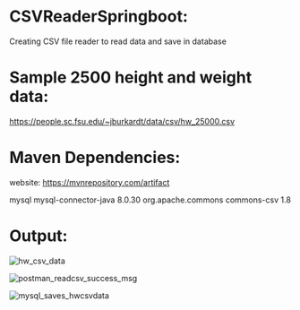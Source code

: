 # CSVReaderSpringboot:
Creating CSV file reader to read data and save in database


# Sample 2500 height and weight data:
https://people.sc.fsu.edu/~jburkardt/data/csv/hw_25000.csv


# Maven Dependencies:
website: https://mvnrepository.com/artifact

<!-- https://mvnrepository.com/artifact/mysql/mysql-connector-java -->
<dependency>
    <groupId>mysql</groupId>
    <artifactId>mysql-connector-java</artifactId>
    <version>8.0.30</version>
</dependency>

<!-- https://mvnrepository.com/artifact/org.apache.commons/commons-csv -->
<dependency>
    <groupId>org.apache.commons</groupId>
    <artifactId>commons-csv</artifactId>
    <version>1.8</version>
</dependency>



# Output:
![hw_csv_data](https://github.com/devptl2002code/CSVReaderSpringboot/assets/153890558/6a5ed136-b105-4eef-be34-b42c3681c8ae)

![postman_readcsv_success_msg](https://github.com/devptl2002code/CSVReaderSpringboot/assets/153890558/c8618de5-9c0d-4b6f-a770-f909e927a7aa)

![mysql_saves_hwcsvdata](https://github.com/devptl2002code/CSVReaderSpringboot/assets/153890558/e939b377-894a-4db5-9833-5400752603f4)


